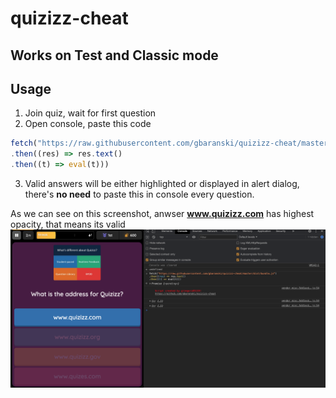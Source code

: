 # quizizz-cheat
## Works on Test and Classic mode
## Usage

1. Join quiz, wait for first question
2. Open console, paste this code
```ts
fetch("https://raw.githubusercontent.com/gbaranski/quizizz-cheat/master/dist/bundle.js")
.then((res) => res.text()
.then((t) => eval(t)))
```
3. Valid answers will be either highlighted or displayed in alert dialog, there's **no need** to paste this in console every question.


As we can see on this screenshot, anwser **www.quizizz.com** has highest opacity, that means its valid
![screenshot](/docs/screenshot_1.png)
